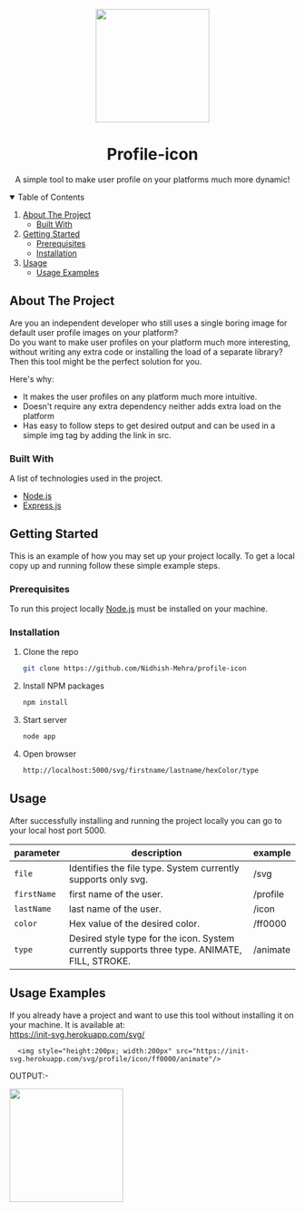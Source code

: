 <p align="center">
<img style="height:200px; width:200px" src="https://init-svg.herokuapp.com/svg/profile/icon/ff0000/animate"/>

  <h1 align="center">Profile-icon</h1>

  <p align="center">
    A simple tool to make user profile on your platforms much more dynamic!
    <br />
  </p>
</p>

<!-- TABLE OF CONTENTS -->
<details open="open">
  <summary>Table of Contents</summary>
  <ol>
    <li>
      <a href="#about-the-project">About The Project</a>
      <ul>
        <li><a href="#built-with">Built With</a></li>
      </ul>
    </li>
    <li>
      <a href="#getting-started">Getting Started</a>
      <ul>
        <li><a href="#prerequisites">Prerequisites</a></li>
        <li><a href="#installation">Installation</a></li>
      </ul>
    </li>
    <li><a href="#usage">Usage</a>
    <ul>
        <li><a href="#Usage-Examples">Usage Examples</a></li>
      </ul>
    </li>
  </ol>
</details>

<!-- ABOUT THE PROJECT -->
## About The Project

Are you an independent developer who still uses a single boring image for default user profile images on your platform? </br>
Do you want to make user profiles on your platform much more interesting, without  writing any extra code or installing the load of a separate library? </br>
Then this tool might be the perfect solution for you. </br>

Here's why:
* It makes the user profiles on any platform much more intuitive.
* Doesn't require any extra dependency neither adds extra load on the platform
* Has easy to follow steps to get desired output and can be used in a simple img tag by adding the link in src.

### Built With

A list of technologies used in the project.
* [Node.js](https://nodejs.org/en/)
* [Express.js](https://expressjs.com/)

<!-- GETTING STARTED -->
## Getting Started

This is an example of how you may set up your project locally.
To get a local copy up and running follow these simple example steps.

### Prerequisites

To run this project locally [Node.js](https://nodejs.org/en/) must be installed on your machine.

### Installation

1. Clone the repo
   ```sh
   git clone https://github.com/Nidhish-Mehra/profile-icon
   ```
2. Install NPM packages
   ```sh
   npm install
   ```
3. Start server
   ```sh
   node app
   ```
4. Open browser
   ```sh
   http://localhost:5000/svg/firstname/lastname/hexColor/type
   ```
   
<!-- USAGE EXAMPLES -->
## Usage

After successfully installing and running the project locally you can go to your local host port 5000. <br>

| parameter  | description                                                                                  | example   |
| ---------  | -------------------------------------------------------------------------------------------- | --------- |
| `file`     | Identifies the file type. System currently supports only svg.                                | /svg      |
| `firstName`| first name of the user.                                                                      | /profile  |
| `lastName` | last name of the user.                                                                       | /icon     |
| `color`    | Hex value of the desired color.                                                              | /ff0000   |             
| `type`     | Desired style type for the icon. System currently supports three type. ANIMATE, FILL, STROKE.| /animate  |

## Usage Examples

If you already have a project and want to use this tool without installing it on your machine. It is available at: <br>
https://init-svg.herokuapp.com/svg/

```
  <img style="height:200px; width:200px" src="https://init-svg.herokuapp.com/svg/profile/icon/ff0000/animate"/>
```
OUTPUT:-

<img style="height:200px; width:200px" src="https://init-svg.herokuapp.com/svg/profile/icon/ff0000/animate"/>





